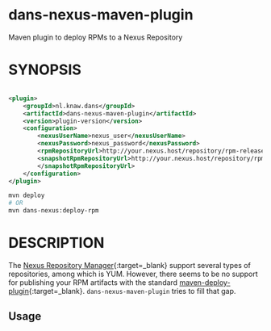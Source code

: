 dans-nexus-maven-plugin
=======================

Maven plugin to deploy RPMs to a Nexus Repository

SYNOPSIS
========

```xml

<plugin>
    <groupId>nl.knaw.dans</groupId>
    <artifactId>dans-nexus-maven-plugin</artifactId>
    <version>plugin-version</version>
    <configuration>
        <nexusUserName>nexus_user</nexusUserName>
        <nexusPassword>nexus_password</nexusPassword>
        <rpmRepositoryUrl>http://your.nexus.host/repository/rpm-releases</rpmRepositoryUrl>
        <snapshotRpmRepositoryUrl>http://your.nexus.host/repository/rpm-snapshots
        </snapshotRpmRepositoryUrl>
    </configuration>
</plugin>
```

```bash
mvn deploy
# OR
mvn dans-nexus:deploy-rpm
```

DESCRIPTION
===========

The [Nexus Repository Manager]{:target=_blank} support several types of repositories, among which is YUM. However, there seems to be no support for publishing your RPM
artifacts with the standard [maven-deploy-plugin]{:target=_blank}. `dans-nexus-maven-plugin` tries to fill that gap.

Usage
-----










[Nexus Repository Manager]: https://help.sonatype.com/repomanager3
[maven-deploy-plugin]: https://maven.apache.org/plugins/maven-deploy-plugin/
